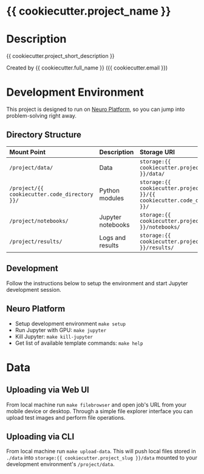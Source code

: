 # {{ cookiecutter.project_name }}

# Description

{{ cookiecutter.project_short_description }}

Created by {{ cookiecutter.full_name }} ({{ cookiecutter.email }})

# Development Environment

This project is designed to run on [Neuro Platform](https://neu.ro), so you can jump into problem-solving right away.

## Directory Structure

| Mount Point                                  | Description           | Storage URI                                                                  |
|:-------------------------------------------- |:--------------------- |:---------------------------------------------------------------------------- |
|`/project/data/`                              | Data                  | `storage:{{ cookiecutter.project_slug }}/data/`                              |
|`/project/{{ cookiecutter.code_directory }}/` | Python modules        | `storage:{{ cookiecutter.project_slug }}/{{ cookiecutter.code_directory }}/` |
|`/project/notebooks/`                         | Jupyter notebooks     | `storage:{{ cookiecutter.project_slug }}/notebooks/`                         |
|`/project/results/`                           | Logs and results      | `storage:{{ cookiecutter.project_slug }}/results/`                           |

## Development

Follow the instructions below to setup the environment and start Jupyter development session.

## Neuro Platform

* Setup development environment `make setup`
* Run Jupyter with GPU: `make jupyter`
* Kill Jupyter: `make kill-jupyter`
* Get list of available template commands: `make help`

# Data

## Uploading via Web UI

From local machine run `make filebrowser` and open job's URL from your mobile device or desktop. 
Through a simple file explorer interface you can upload test images and perform file operations.

## Uploading via CLI

From local machine run `make upload-data`. This will push local files stored in `./data` 
into `storage:{{ cookiecutter.project_slug }}/data` mounted to your development environment's `/project/data`.
